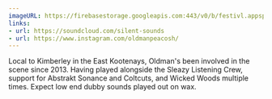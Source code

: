 ```yaml
---
imageURL: https://firebasestorage.googleapis.com:443/v0/b/festivl.appspot.com/o/userContent%2F062D2E1C-751B-459B-B4B3-8039D7802DC2.png?alt=media&token=b20a80af-c7cf-4712-b03e-ad5a8d5b2f4a
links:
- url: https://soundcloud.com/silent-sounds
- url: https://www.instagram.com/oldmanpeacosh/
---
```

Local to Kimberley in the East Kootenays, Oldman's been involved in the scene since 2013. Having played alongside the Sleazy Listening Crew, support for Abstrakt Sonance and Coltcuts, and Wicked Woods multiple times.  Expect low end dubby sounds played out on wax. 